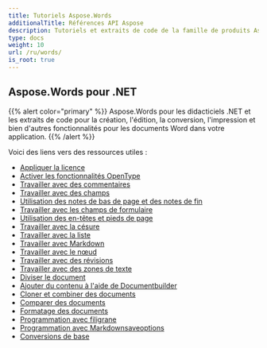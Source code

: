 ```yaml
---
title: Tutoriels Aspose.Words
additionalTitle: Références API Aspose
description: Tutoriels et extraits de code de la famille de produits Aspose.Words. Il comprend des didacticiels de base et avancés sur l'utilisation d'Aspose.Words.
type: docs
weight: 10
url: /ru/words/
is_root: true
---
```


## Aspose.Words pour .NET
{{% alert color="primary" %}}
Aspose.Words pour les didacticiels .NET et les extraits de code pour la création, l'édition, la conversion, l'impression et bien d'autres fonctionnalités pour les documents Word dans votre application. 
{{% /alert %}}

Voici des liens vers des ressources utiles :
- [Appliquer la licence](./net/apply-license/)   
- [Activer les fonctionnalités OpenType](./net/enable-opentype-features/)   
- [Travailler avec des commentaires](./net/working-with-comments/)   
- [Travailler avec des champs](./net/working-with-fields/)   
- [Utilisation des notes de bas de page et des notes de fin](./net/working-with-footnote-and-endnote/)   
- [Travailler avec les champs de formulaire](./net/working-with-formfields/)   
- [Utilisation des en-têtes et pieds de page](./net/working-with-headers-and-footers/)   
- [Travailler avec la césure](./net/working-with-hyphenation/)   
- [Travailler avec la liste](./net/working-with-list/)   
- [Travailler avec Markdown](./net/working-with-markdown/)   
- [Travailler avec le nœud](./net/working-with-node/)   
- [Travailler avec des révisions](./net/working-with-revisions/)   
- [Travailler avec des zones de texte](./net/working-with-textboxes/)   
- [Diviser le document](./net/split-document/)   
- [Ajouter du contenu à l'aide de Documentbuilder](./net/add-content-using-documentbuilder/)
- [Cloner et combiner des documents](./net/clone-and-combine-documents/) 
- [Comparer des documents](./net/compare-documents/) 
- [Formatage des documents](./net/document-formatting/)      
- [Programmation avec filigrane](./net/programming-with-watermark/)    
- [Programmation avec Markdownsaveoptions](./net/programming-with-markdownsaveoptions/)   
- [Conversions de base](./net/basic-conversions/)   
